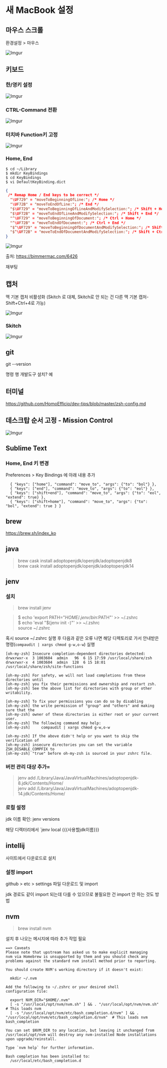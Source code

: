 # 새 MacBook 설정

## 마우스 스크롤

환경설정 > 마우스

![Imgur](https://i.imgur.com/yMBUFJC.png)

## 키보드

### 한/영키 설정

![Imgur](https://i.imgur.com/YV8wrwl.png)

### CTRL-Command 전환

![Imgur](https://i.imgur.com/l5nEvbz.png)

### 터치바 Function키 고정

![Imgur](https://i.imgur.com/R3ADXdX.png)

### Home, End

```
$ cd ~/Library
$ mkdir KeyBindings
$ cd KeyBindings
$ vi DefaultKeyBinding.dict
```

```json
{
 /* Remap Home / End keys to be correct */
  "\UF729" = "moveToBeginningOfLine:"; /* Home */
  "\UF72B" = "moveToEndOfLine:"; /* End */ 
  "$\UF729" = "moveToBeginningOfLineAndModifySelection:"; /* Shift + Home */ 
  "$\UF72B" = "moveToEndOfLineAndModifySelection:"; /* Shift + End */ 
  "^\UF729" = "moveToBeginningOfDocument:"; /* Ctrl + Home */ 
  "^\UF72B" = "moveToEndOfDocument:"; /* Ctrl + End */ 
  "$^\UF729" = "moveToBeginningOfDocumentAndModifySelection:"; /* Shift + Ctrl + Home */ 
  "$^\UF72B" = "moveToEndOfDocumentAndModifySelection:"; /* Shift + Ctrl + End */ 
}

```

![Imgur](https://i.imgur.com/p1kk5j5.png)

출처: https://bimmermac.com/6426

재부팅

## 캡처 

맥 기본 캡처 비활성화 (Skitch 로 대체, Skitch로 안 되는 건 다른 맥 기본 캡처-Shift+Ctrl+4로 가능)

![Imgur](https://i.imgur.com/1270JW4.png)

### Skitch

![Imgur](https://i.imgur.com/dUkfmQD.png)


## git

git --version

명령 행 개발도구 설치? 예


## 터미널

https://github.com/HomoEfficio/dev-tips/blob/master/zsh-config.md

## 데스크탑 순서 고정 - Mission Control

![Imgur](https://i.imgur.com/4svUgZa.png)

## Sublime Text

### Home, End 키 변경

Preferences > Key Bindings 에 아래 내용 추가

```
  { "keys": ["home"], "command": "move_to", "args": {"to": "bol"} },
  { "keys": ["end"], "command": "move_to", "args": {"to": "eol"} },
  { "keys": ["shift+end"], "command": "move_to", "args": {"to": "eol", "extend": true} },
  { "keys": ["shift+home"], "command": "move_to", "args": {"to": "bol", "extend": true } }
```

## brew

https://brew.sh/index_ko

## java

>brew cask install adoptopenjdk/openjdk/adoptopenjdk8  
>brew cask install adoptopenjdk/openjdk/adoptopenjdk14

## jenv

### 설치

>brew install jenv

>$ echo 'export PATH="$HOME/.jenv/bin:$PATH"' >> ~/.zshrc  
>$ echo 'eval "$(jenv init -)"' >> ~/.zshrc  
>source ~/.zshrc

혹시 source ~/.zshrc 실행 후 다음과 같은 오류 나면 해당 디렉토리로 가서 안내받은 명령(`compaudit | xargs chmod g-w,o-w`) 실행

```
[oh-my-zsh] Insecure completion-dependent directories detected:
drwxrwxr-x  3 1003604  admin   96  6 15 17:59 /usr/local/share/zsh
drwxrwxr-x  4 1003604  admin  128  6 15 18:01 /usr/local/share/zsh/site-functions

[oh-my-zsh] For safety, we will not load completions from these directories until
[oh-my-zsh] you fix their permissions and ownership and restart zsh.
[oh-my-zsh] See the above list for directories with group or other writability.

[oh-my-zsh] To fix your permissions you can do so by disabling
[oh-my-zsh] the write permission of "group" and "others" and making sure that the
[oh-my-zsh] owner of these directories is either root or your current user.
[oh-my-zsh] The following command may help:
[oh-my-zsh]     compaudit | xargs chmod g-w,o-w

[oh-my-zsh] If the above didn't help or you want to skip the verification of
[oh-my-zsh] insecure directories you can set the variable ZSH_DISABLE_COMPFIX to
[oh-my-zsh] "true" before oh-my-zsh is sourced in your zshrc file.
```

### 버전 관리 대상 추가=

>jenv add /Library/Java/JavaVirtualMachines/adoptopenjdk-8.jdk/Contents/Home/  
>jenv add /Library/Java/JavaVirtualMachines/adoptopenjdk-14.jdk/Contents/Home/

### 로컬 설정

jdk 이름 확인: jenv versions

해당 디렉터리에서 `jenv local {{{사용할jdk이름}}}

## intellij

사이트에서 다운로드로 설치

### 설정 import

github > etc > settings 파일 다운로드 및 import

jdk 경로도 같이 import 되는데 다를 수 있으므로 불필요한 건 import 안 하는 것도 방법


## nvm

>brew install nvm

설치 후 나오는 메시지에 따라 추가 작업 필요

```
==> Caveats
Please note that upstream has asked us to make explicit managing
nvm via Homebrew is unsupported by them and you should check any
problems against the standard nvm install method prior to reporting.

You should create NVM's working directory if it doesn't exist:

  mkdir ~/.nvm

Add the following to ~/.zshrc or your desired shell
configuration file:

  export NVM_DIR="$HOME/.nvm"
  [ -s "/usr/local/opt/nvm/nvm.sh" ] && . "/usr/local/opt/nvm/nvm.sh"  # This loads nvm
  [ -s "/usr/local/opt/nvm/etc/bash_completion.d/nvm" ] && . "/usr/local/opt/nvm/etc/bash_completion.d/nvm"  # This loads nvm bash_completion

You can set $NVM_DIR to any location, but leaving it unchanged from
/usr/local/opt/nvm will destroy any nvm-installed Node installations
upon upgrade/reinstall.

Type `nvm help` for further information.

Bash completion has been installed to:
  /usr/local/etc/bash_completion.d
```
